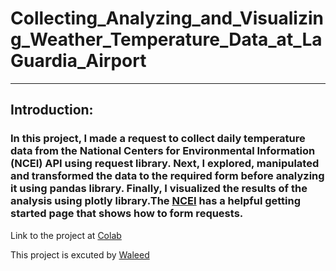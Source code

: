# Collecting_Analyzing_and_Visualizing_Weather_Temperature_Data_at_LaGuardia_Airport
____
## Introduction:
### In this project, I made a request to collect daily temperature data from the National Centers for Environmental Information (NCEI) API using request library. Next, I explored, manipulated and transformed the data to the required form before analyzing it using pandas library. Finally, I visualized the results of the analysis using plotly library.The [NCEI](https://www.ncei.noaa.gov/access) has a helpful getting started page that shows how to form requests.

Link to the project at [Colab](https://colab.research.google.com/drive/1Hbr25mXVDrPsbelsx16UpVIt8PX-POw9?usp=sharing)

This project is excuted by <a href="https://www.linkedin.com/in/waleed-abdulla-b00155a1/" target="_blank">Waleed</a>

